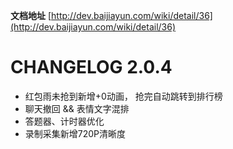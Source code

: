 **文档地址** [http://dev.baijiayun.com/wiki/detail/36](http://dev.baijiayun.com/wiki/detail/36)

CHANGELOG 2.0.4
==============
- 红包雨未抢到新增+0动画， 抢完自动跳转到排行榜
- 聊天撤回 && 表情文字混排
- 答题器、计时器优化
- 录制采集新增720P清晰度